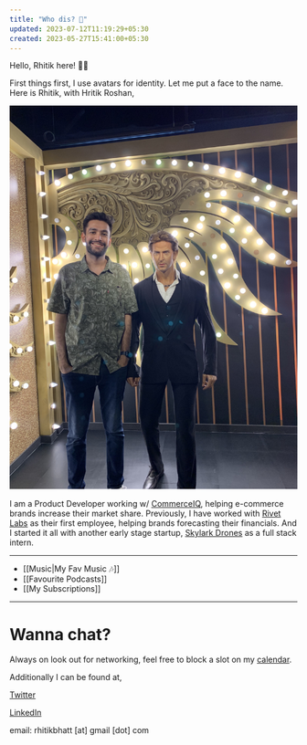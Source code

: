 ```yaml
---
title: "Who dis? 🤔"
updated: 2023-07-12T11:19:29+05:30
created: 2023-05-27T15:41:00+05:30
---
```



Hello, Rhitik here! 👋🏼

First things first, I use avatars for identity. Let me put a face to the name. Here is Rhitik, with Hritik Roshan,

<center>

![drawing|400](images/rhitik.jpg)

</center>


I am a Product Developer working w/ [CommerceIQ](https://commerceiq.ai/), helping e-commerce brands increase their market share. Previously, I have worked with [Rivet Labs](https://rivetlabs.io/) as their first employee, helping brands forecasting their financials. And I started it all with another early stage startup, [Skylark Drones](https://skylarkdrones.com/) as a full stack intern.

---
- [[Music|My Fav Music 🎶]] 
- [[Favourite Podcasts]]
- [[My Subscriptions]]

---

# Wanna chat?

Always on look out for networking, feel free to block a slot on my [calendar](https://calendly.com/rhitik/60min).

Additionally I can be found at,

[Twitter](https://twitter.com/lambainsaan)

[LinkedIn](https://www.linkedin.com/in/rhitik-bhatt/)

email: rhitikbhatt [at] gmail [dot] com
